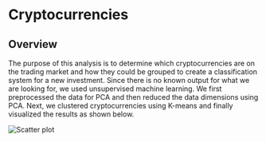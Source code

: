 # Cryptocurrencies
## Overview 
The purpose of this analysis is to determine which cryptocurrencies are on the trading market and how they could be grouped to create a classification system for a new investment. Since there is no known output for what we are looking for, we used unsupervised machine learning. We first preprocessed the data for PCA and then reduced the data dimensions using PCA. Next, we clustered cryptocurrencies using K-means and finally visualized the results as shown below. 

![Scatter plot](https://user-images.githubusercontent.com/111667387/211653518-5625e314-1f1f-4bd4-a317-734a6d8ca191.jpg)
